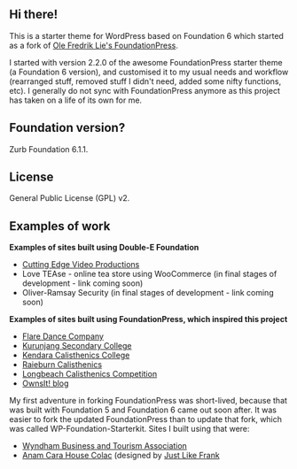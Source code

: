 ## Hi there!

<p>This is a starter theme for WordPress based on Foundation 6 which started as a fork of <a href="https://github.com/olefredrik">Ole Fredrik Lie's FoundationPress</a>.</p>

<p>I started with version 2.2.0 of the awesome FoundationPress starter theme (a Foundation 6 version), and customised it to my usual needs and workflow (rearranged stuff, removed stuff I didn't need, added some nifty functions, etc). I generally do not sync with FoundationPress anymore as this project has taken on a life of its own for me.</p>

## Foundation version?

<p>Zurb Foundation 6.1.1.</p>

## License

<p>General Public License (GPL) v2</a>.</p>

## Examples of work

<p><strong>Examples of sites built using Double-E Foundation</strong></p>

<ul>
	<li><a href="http://www.cuttingedgevideo.com.au">Cutting Edge Video Productions</a></li>
	<li>Love TEAse - online tea store using WooCommerce (in final stages of development - link coming soon)</li>
	<li>Oliver-Ramsay Security (in final stages of development - link coming soon)</li>
</ul>

<p><strong>Examples of sites built using FoundationPress, which inspired this project</strong></p>

<ul>
	<li><a href="http://www.flaredancecompany.com">Flare Dance Company</a></li>
	<li><a href="http://www.kurunjangsc.vic.edu.au">Kurunjang Secondary College</a></li>
	<li><a href="http://www.kendaracalisthenics.com.au">Kendara Calisthenics College</a></li>
	<li><a href="http://www.raieburncalisthenics.com.au">Raieburn Calisthenics</a></li>
	<li><a href="http://www.longbeachcalcomp.com.au">Longbeach Calisthenics Competition</a></li>
	<li><a href="http://www.ownsit.com.au">OwnsIt! blog</a></li>
</ul>

<p>My first adventure in forking FoundationPress was short-lived, because that was built with Foundation 5 and Foundation 6 came out soon after. It was easier to fork the updated FoundationPress than to update that fork, which was called WP-Foundation-Starterkit. Sites I built using that were:</p>

<ul>
	<li><a href="http://www.wyndhambusinessandtourism.org.au">Wyndham Business and Tourism Association</a></li>
	<li><a href="http://anamcarahousecolac.org.au/">Anam Cara House Colac</a> (designed by <a href="http://www.justlikefrank.com.au">Just Like Frank</a></li>
</ul>